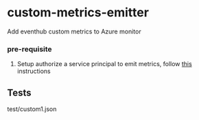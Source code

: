 # custom-metrics-emitter
Add eventhub custom metrics to Azure monitor

### pre-requisite
1. Setup authorize a service principal to emit metrics, follow [this](https://learn.microsoft.com/en-us/azure/azure-monitor/essentials/metrics-store-custom-rest-api) instructions



## Tests
test/custom1.json